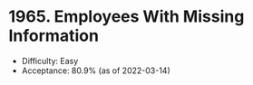 # 1965. Employees With Missing Information
- Difficulty: Easy
- Acceptance: 80.9% (as of 2022-03-14)
